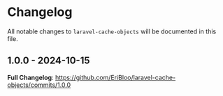 # Changelog

All notable changes to `laravel-cache-objects` will be documented in this file.

## 1.0.0 - 2024-10-15

**Full Changelog**: https://github.com/EriBloo/laravel-cache-objects/commits/1.0.0
